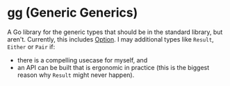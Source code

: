 # gg (Generic Generics)

A Go library for the generic types that should be in the standard library, but aren't.
Currently, this includes [Option](./option/).
I may additional types like `Result`, `Either` or `Pair` if:

- there is a compelling usecase for myself, and
- an API can be built that is ergonomic in practice (this is the biggest reason why `Result` might never happen).
